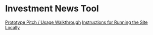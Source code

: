# Investment News Tool
<a href="https://youtu.be/p4qiiww-3N0" target="_blank">Prototype Pitch / Usage Walkthrough</a>
<a href="https://docs.google.com/document/d/1jrR_lBK-oGOYgS3HPQmUaXzN9O1plQoA87Zb5QgaJaE/edit?usp=sharing" target="_blank">Instructions for Running the Site Locally</a>
